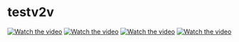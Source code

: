 # testv2v  

[![Watch the video](https://img.youtube.com/vi/TrFs32d-7bA/maxresdefault.jpg)](https://m.youtube.com/watch?v=TrFs32d-7bA)
[![Watch the video](https://img.youtube.com/vi/Hf9CA2Paf_4/maxresdefault.jpg)](https://www.youtube.com/watch?v=Hf9CA2Paf_4)
[![Watch the video](https://img.youtube.com/vi/5Xd-I3vQWNY/maxresdefault.jpg)](https://www.youtube.com/watch?v=5Xd-I3vQWNY)
[![Watch the video](https://img.youtube.com/vi/tXEjMm3-_XA/maxresdefault.jpg)](https://youtu.be/tXEjMm3-_XA)
